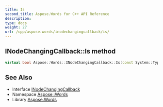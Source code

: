 ```yaml
---
title: Is
second_title: Aspose.Words for C++ API Reference
description: 
type: docs
weight: 27
url: /cpp/aspose.words/inodechangingcallback/is/
---
```

## INodeChangingCallback::Is method




```cpp
virtual bool Aspose::Words::INodeChangingCallback::Is(const System::TypeInfo &target) const override
```

## See Also

* Interface [INodeChangingCallback](../)
* Namespace [Aspose::Words](../../)
* Library [Aspose.Words](../../../)
